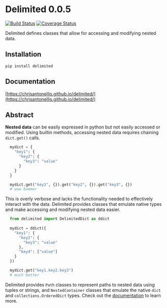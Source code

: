 # Delimited 0.0.5

[![Build Status](https://travis-ci.org/chrisantonellis/delimited.svg?branch=master)](https://travis-ci.org/chrisantonellis/delimited) [![Coverage Status](https://coveralls.io/repos/github/chrisantonellis/delimited/badge.svg?branch=master)](https://coveralls.io/github/chrisantonellis/delimited?branch=master)

Delimited defines classes that allow for accessing and modifying nested data.

## Installation

```
pip install delimited
```

## Documentation

[https://chrisantonellis.github.io/delimited/](https://chrisantonellis.github.io/delimited/)

## Abstract

**Nested data** can be easily expressed in python but not easily accessed or modified. Using builtin methods, accessing nested data requires chaining `dict.get()` calls.
``` python
  mydict = {
    "key1": {
      "key2": {
        "key3": "value"
      }
    }
  }

  mydict.get("key1", {}).get("key2", {}).get("key3", {})
  # wow bummer
```
    
This is overly verbose and lacks the functionality needed to effectively interact with the data. Delimited provides classes that emulate native types and make accessing and modifying nested data easier. 

``` python
  from delimited import DelimitedDict as ddict
  
  mydict = ddict({
    "key1": {
      "key2": {
        "key3": "value"
      },
      "key4": ["value"]
    }
  })

  mydict.get("key1.key2.key3")
  # much better
```

Delimited provides `Path` classes to represent paths to nested data using tuples or strings, and `NestedContainer` classes that emulate the native `dict` and `collections.OrderedDict` types. Check out the [documentation](https://chrisantonellis.github.io/delimited/) to learn more.
